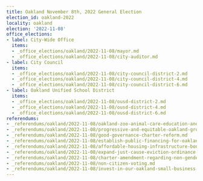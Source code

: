 ```yaml
---
title: Oakland November 8th, 2022 General Election
election_id: oakland-2022
locality: oakland
election: '2022-11-08'
office_elections:
- label: City-Wide Office
  items:
  - _office_elections/oakland/2022-11-08/mayor.md
  - _office_elections/oakland/2022-11-08/city-auditor.md
- label: City Council
  items:
  - _office_elections/oakland/2022-11-08/city-council-district-2.md
  - _office_elections/oakland/2022-11-08/city-council-district-4.md
  - _office_elections/oakland/2022-11-08/city-council-district-6.md
- label: Oakland Unified School District
  items:
  - _office_elections/oakland/2022-11-08/ousd-district-2.md
  - _office_elections/oakland/2022-11-08/ousd-district-4.md
  - _office_elections/oakland/2022-11-08/ousd-district-6.md
referendums:
- _referendums/oakland/2022-11-08/oakland-zoo-animal-care-education-and-improvement.md
- _referendums/oakland/2022-11-08/progressive-and-equitable-oakland-gross-receipts-tax.md
- _referendums/oakland/2022-11-08/good-governance-charter-reform.md
- _referendums/oakland/2022-11-08/establish-public-financing-for-oakland-elections.md
- _referendums/oakland/2022-11-08/affordable-housing-infrastructure-bond.md
- _referendums/oakland/2022-11-08/expand-just-cause-eviction-ordinance.md
- _referendums/oakland/2022-11-08/charter-amendment-regarding-non-gendered-language.md
- _referendums/oakland/2022-11-08/non-citizen-voting.md
- _referendums/oakland/2022-11-08/invest-in-our-oakland-small-business-tax-relief-act.md
---
```

